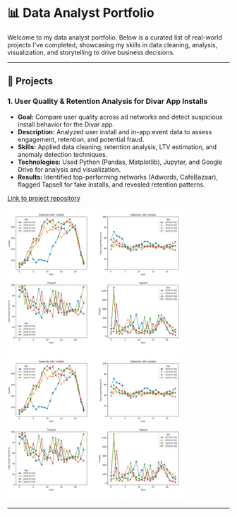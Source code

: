 # 📊 Data Analyst Portfolio

Welcome to my data analyst portfolio. Below is a curated list of real-world projects I've completed, showcasing my skills in data cleaning, analysis, visualization, and storytelling to drive business decisions.

---

## 🚀 Projects

### 1. **User Quality & Retention Analysis for Divar App Installs**

- **Goal:** Compare user quality across ad networks and detect suspicious install behavior for the Divar app.
- **Description:** Analyzed user install and in-app event data to assess engagement, retention, and potential fraud.
- **Skills:** Applied data cleaning, retention analysis, LTV estimation, and anomaly detection techniques.
- **Technologies:** Used Python (Pandas, Matplotlib), Jupyter, and Google Drive for analysis and visualization.
- **Results:** Identified top-performing networks (Adwords, CafeBazaar), flagged Tapsell for fake installs, and revealed retention patterns.

[Link to project repository](https://github.com/mahdinasseri/Ads-Networks-Performance-and-Fraud-Analysis)

<img src="https://github.com/mahdinasseri/Ads-Networks-Performance-and-Fraud-Analysis/blob/main/output/2.png" alt="" width="400"> <img src="https://github.com/mahdinasseri/Ads-Networks-Performance-and-Fraud-Analysis/blob/main/output/2.png" alt="" width="400">


---

<!-- Add more projects in the format below:

### 2. **[Project Title]**
**Client:** [Client or Company Name]  
**Date:** [Month/Year]  
**Tools:** [Tech stack]

[Brief description of the business problem, your analysis process, key findings, and impact.]

📎 *Skills demonstrated:* [Key skills]

-->
